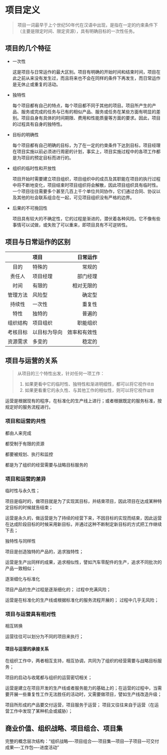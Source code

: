 # 项目定义

> 项目一词最早于上个世纪50年代在汉语中出现，是指在一定的约束条件下（主要是限定时间、限定资源），具有明确目标的一次性任务。

## 项目的几个特征

- 一次性

	这是项目与日常运作的最大区别。项目有明确的开始时间和结束时间，项目在此之前从来没有发生过，而且将来也不会在同样的条件下再发生，而日常运作是无休止或重复的活动。

- 独特性

	每个项目都有自己的特点，每个项目都不同于其他的项目。项目所产生的产品、服务或完成的任务与已有的相似产品、服务或任务在某些方面有明显的差别。项目自身有具体的时间期限、费用和性能质量等方面的要求。因此，项目的过程具有自身的独特性。

- 目标的明确性

	每个项目都有自己明确的目标，为了在一定的约束条件下达到目标，项目经理在项目实施以前必须进行周密的计划，事实上，项目实施过程中的各项工作都是为项目的预定目标而进行的。

- 组织的临时性和开放性

	项目开始时需要建立项目组织，项目组织中的成员及其职能在项目的执行过程中将不断地变化，项目结束时项目组织将会解散，因此项目组织具有临时性。一个项目往往需要多个甚至几百上千个单位共同协作，它们通过合同、协议以及其他的社会联系组合在一起，可见项目组织没有严格的边界。

- 后果的不可挽回性

	项目具有较大的不确定性，它的过程是渐进的，潜伏着各种风险。它不像有些事情可以试做，或失败了可以重来，即项目具有不可逆转性。

## 项目与日常运作的区别

|				| 项目 	    	| 日常运作 		|
| :--------: 	| :------- 		| --------: 	|
| 目的 			| 特殊的			| 常规的 		|
| 责任人 		| 项目经理 		| 部门经理 		|
| 时间 			| 有限的 		| 相对无限的 		|
| 管理方法 		| 风险型 		| 确定型 		|
| 持续性 		| 一次性 		| 重复性 		|
| 特性 			| 独特的 		| 普遍的 		|
| 组织结构 		| 项目组织 		| 职能组织 		|
| 考核目标 		| 以目标为导向 	| 效率和有效性 	|
| 资源需求 		| 多变的 		| 稳定的 		|

## 项目与运营的关系

> 从项目的三个特性出发，针对任何一项工作： 
>
> 1. 如果更看中它的临时性、独特性和渐进明细性，都可以将它视作`项目` 
> 2. 如果更看重它的永久性、与其他工作的相似性，则可以将它视作`运营`

运营是根据现有的程序，在标准化的生产线上进行；或者根据既定的服务标准，按规定好的服务流程进行。

### 项目和运营的共性

都由人来完成

都受制于有限的资源

都要被规划、执行和监控

都是为了组织的经营需要与战略目标服务的

### 项目和运营的差异

临时性与永久性； 

项目是临时的，做项目就是为了实现其目标，并结束项目，因此项目在达成某种特定目标的时候就告结束； 

运营是永久的，做运营是为了持续的经营下来，不因目标的实现而结束，因此运营在达成阶段目标的时候采用新目标，并通过这种不断制定新目标的方式把工作继续下去；

独特性与同样性 

项目是创造独特的产品的，追求独特性； 

运营是生产出同样的成果，追求相似性，譬如汽车零配件的生产，追求不同批次的产品一致相似；

逐渐细化与标准化 

项目产品的生产过程是逐渐细化的； 过程中充满风险； 

运营是在标准化的生产线或根据标准化的服务流程开展的； 过程中几乎无风险；

### 项目与运营具有相对性

相互转换

运营往往可以划分为不同的项目来执行；

#### 项目与运营的承接关系

在组织工作中，两者相互支持，相互协调，共同为了组织的经营需要与战略目标服务；

项目的启动与收尾都与组织的运营密切相关； 

运营是建立在项目开发的生产线或者服务能力的基础上的；在运营的过程中，当需要开展一些重复性工作无法胜任的活动时，又需要做项目，譬如生产线改造升级；

项目所形成的产品要交付运营，项目服务于运营； 项目又往往来自于运营（在运营工作中发现了某种机会或威胁）；

## 商业价值、组织战略、项目组合、项目集

完整的概念层次结构：“组织战略—-项目组合—-项目集—项目—子项目—可交付成果—-工作包—-进度活动”



